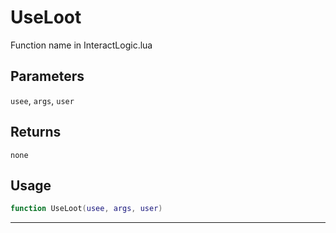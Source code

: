 # UseLoot
Function name in InteractLogic.lua
## Parameters
`usee`, `args`, `user`
## Returns
`none`
## Usage
```lua
function UseLoot(usee, args, user)
```
---
